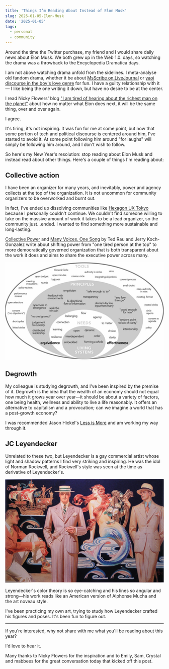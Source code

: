 ```yaml
---
title: 'Things I’m Reading About Instead of Elon Musk'
slug: 2025-01-05-Elon-Musk
date: '2025-01-05'
tags:
  - personal
  - community
---
```


Around the time the Twitter purchase, my friend and I would share daily news about Elon Musk. We both grew up in the Web 1.0. days, so watching the drama was a throwback to the Encyclopedia Dramatica days.

I am not above watching drama unfold from the sidelines. I meta-analyse old fandom drama, whether it be about [MsScribe on LiveJournal](/blog/posts/2023-06-18-An-Unauthorized-Fan-Treatise/) or [yaoi discourse in the boy's love genre](/blog/posts/2023-09-30-Visiting-the-First-Boys-Love-Exhibition-in-Japan/) for fun. I have a guilty relationship with it— I like being the one writing it down, but have no desire to be at the center.

I read Nicky Flowers' blog ["I am tired of hearing about the richest man on the planet"](https://nickyflowers.com/blog/2025/post_010325) about how no matter what Elon does next, it will be the same thing, over and over again.

I agree.

It's tiring, it's not inspiring. It was fun for me at some point, but now that some portion of tech and political discourse is centered around him, I've started to avoid it. At some point following him around "for laughs" will simply be following him around, and I don't wish to follow.

So here's my New Year's resolution: stop reading about Elon Musk and instead read about other things. Here's a couple of things I'm reading about:

## Collective action

I have been an organizer for many years, and inevitably, power and agency collects at the top of the organization. It is not uncommon for community organizers to be overworked and burnt out.

In fact, I've ended up dissolving communities like [Hexagon UX Tokyo](https://goodpatch.com/blog/ux-diversity-inclusive-culture) because I personally couldn't continue. We couldn't find someone willing to take on the massive amount of work it takes to be a lead organizer, so the community just...ended. I wanted to find something more sustainable and long-lasting.

[Collective Power](https://www.sociocracyforall.org/collective-power/) and [Many Voices, One Song](https://www.sociocracyforall.org/many-voices-one-song-2/) by Ted Rau and Jerry Koch-Gonzalez write about shifting power from "one tired person at the top" to more democratically governed organization that is both transparent about the work it does and aims to share the executive power across many.

![A chart of different tools and principles leveraged by sociocracy. From sociocracyforall.org.](sociocracy.png)

## Degrowth

My colleague is studying degrowth, and I've been inspired by the premise of it. Degrowth is the idea that the wealth of an economy should not equal how much it grows year over year—it should be about a variety of factors, one being health, wellness and ability to live a life reasonably. It offers an alternative to capitalism and a provocation; can we imagine a world that has a post-growth economy?

I was recommended Jason Hickel's [Less is More](https://www.jasonhickel.org/less-is-more) and am working my way through it.

## JC Leyendecker

Unrelated to these two, but Leyendecker is a gay commercial artist whose light and shadow patterns I find very striking and inspiring. He was the idol of Norman Rockwell, and Rockwell's style was seen at the time as derivative of Leyendecker's.

![An illustration of three men in suits and a siren. The patterns of the suits are striking against the dark background.](leyendecker.jpg)

Leyendecker's color theory is so eye-catching and his lines so angular and strong—his work reads like an American version of Alphonse Mucha and the art noveau style.

I've been practicing my own art, trying to study how Leyendecker crafted his figures and poses. It's been fun to figure out.

---

If you're interested, why not share with me what you'll be reading about this year? 

I'd love to hear it.

Many thanks to Nicky Flowers for the inspiration and to Emily, Sam, Crystal and mabbees for the great conversation today that kicked off this post.
